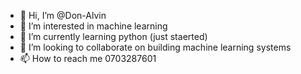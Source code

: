 - 👋 Hi, I’m @Don-Alvin
- 👀 I’m interested in machine learning
- 🌱 I’m currently learning python (just staerted)
- 💞️ I’m looking to collaborate on building machine learning systems
- 📫 How to reach me 0703287601

<!---
Don-Alvin/Don-Alvin is a ✨ special ✨ repository because its `README.md` (this file) appears on your GitHub profile.
You can click the Preview link to take a look at your changes.
--->
